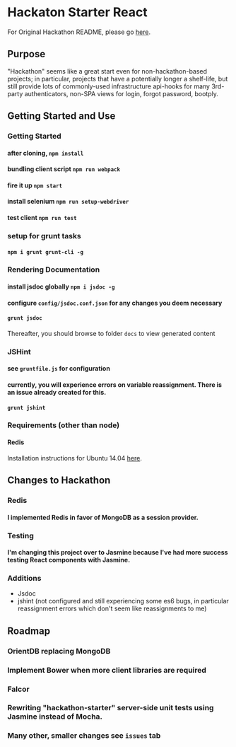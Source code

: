 # Hackaton Starter React
For Original Hackathon README, please go [here](https://github.com/sahat/hackathon-starter/blob/master/README.md).

## Purpose
"Hackathon" seems like a great start even for non-hackathon-based projects; in particular, projects that have a potentially longer a shelf-life, but still provide lots of commonly-used infrastructure api-hooks for many 3rd-party authenticators, non-SPA views for login, forgot password, bootply.

## Getting Started and Use
### Getting Started
#### after cloning, `npm install`
#### bundling client script `npm run webpack`
#### fire it up `npm start`
#### install selenium `npm run setup-webdriver`
#### test client `npm run test`

### setup for grunt tasks
#### `npm i grunt grunt-cli -g`

### Rendering Documentation
#### install jsdoc globally `npm i jsdoc -g`
#### configure `config/jsdoc.conf.json` for any changes you deem necessary
#### `grunt jsdoc`
Thereafter, you should browse to folder `docs` to view generated content

### JSHint
#### see `gruntfile.js` for configuration
#### currently, you will experience errors on variable reassignment. There is an issue already created for this.
#### `grunt jshint`

### Requirements (other than node)
#### Redis
Installation instructions for Ubuntu 14.04 [here](https://www.digitalocean.com/community/tutorials/how-to-install-and-use-redis).

## Changes to Hackathon
### Redis
#### I implemented Redis in favor of MongoDB as a session provider.

### Testing
#### I'm changing this project over to Jasmine because I've had more success testing React components with Jasmine.

### Additions
* Jsdoc
* jshint (not configured and still experiencing some es6 bugs, in particular reassignment errors which don't seem like reassignments to me)

## Roadmap
### OrientDB replacing MongoDB
### Implement Bower when more client libraries are required
### Falcor
### Rewriting "hackathon-starter" server-side unit tests using Jasmine instead of Mocha.
### Many other, smaller changes see `issues` tab
